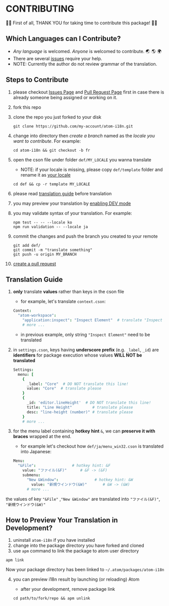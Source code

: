 # CONTRIBUTING

:tada::tada: First of all, THANK YOU for taking time to contribute this package! :tada::tada:

## Which Languages can I Contribute?

  - *Any language* is welcomed. *Anyone* is welcomed to contribute. :earth_asia: :earth_americas: :earth_africa:
  - There are several [issues](//github.com/liuderchi/atom-i18n/issues?q=is%3Aopen+is%3Aissue+label%3A%22help+wanted%22) require your help.
  - NOTE: Currently the author do not review grammar of the translation.


## Steps to Contribute

  1. please checkout [Issues Page](//github.com/liuderchi/atom-i18n/issues) and [Pull Request Page](//github.com/liuderchi/atom-i18n/pulls) first in case there is already someone being assigned or working on it.
  2. fork this repo
  3. clone the repo you just forked to your disk

      ```shell
      git clone https://github.com/my-account/atom-i18n.git
      ```

  4. change into directory then *create a branch* named as the *locale you want to contribute*. For example:

      ```shell
      cd atom-i18n && git checkout -b fr
      ```

  5. open the cson file under folder `def/MY_LOCALE` you wanna translate
      - NOTE: if your locale is missing, please copy `def/template` folder and rename it as [your locale](http://www.science.co.il/language/Codes.php)

      ```shell
      cd def && cp -r template MY_LOCALE
      ```

  6. please read [translation guide](#translation-guide) before translation

  7. you may preview your translation by [enabling DEV mode](#how-to-preview-your-translation-in-development)

  8. you may validate syntax of your translation. For example:

      ```shell
      npm test -- -- --locale ko
      npm run validation -- --locale ja
      ```

  9. commit the changes and push the branch you created to your remote

      ```
      git add def/
      git commit -m "translate something"
      git push -u origin MY_BRANCH
      ```

  10. [create a pull request](//help.github.com/articles/creating-a-pull-request/)


## Translation Guide

  1. **only** translate **values** rather than keys in the cson file
      - for example, let's translate `context.cson`:

      ```coffee
      Context:
        "atom-workspace":
          "application:inspect": "Inspect Element"  # translate "Inspect Element" please
          # more ...
      ```

      - in previous example, only string `"Inspect Element"` need to be translated

  2. in `settings.cson`, keys having **underscore prefix** (e.g. `_label`, `_id`) are **identifiers** for package execution whose values **WILL NOT be translated**

      ```coffee
      Settings:
        menu: [
          {
            _label: "Core"  # DO NOT translate this line!
            value: "Core"  # translate please
          }
          {
            _id: 'editor.lineHeight'  # DO NOT translate this line!
            title: "Line Height"         # translate please
            desc: "line-height (number)" # translate please
          }
          # more ...
      ```

  3. for the menu label containing **hotkey hint** `&`, we can **preserve it with braces** wrapped at the end.

      - for example let's checkout how `def/ja/menu_win32.cson` is translated into Japanese:

      ```coffee
      Menu:
        "&File":                # hotkey hint: &F
          value: "ファイル(&F)"      # &F -> (&F)
          submenu:
            "New &Window":                # hotkey hint: &W
              value: "新規ウインドウ(&W)"       # &W -> (&W)
            # more ...
      ```

the values of key `"&File"` ,`"New &Window"` are translated into `"ファイル(&F)"`, `"新規ウインドウ(&W)"`


## How to Preview Your Translation in Development?

  1. uninstall `atom-i18n` if you have installed
  2. change into the package directory you have forked and cloned
  3. use `apm` command to link the package to atom user directory

  ```shell
  apm link
  ```

  Now your package directory has been linked to `~/.atom/packages/atom-i18n`

  4. you can preview i18n result by launching (or reloading) Atom

      - after your development, remove package link

      ```shell
      cd path/to/fork/repo && apm unlink
      ```
